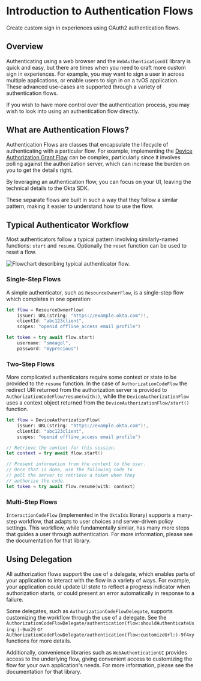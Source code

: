 # Introduction to Authentication Flows

Create custom sign in experiences using OAuth2 authentication flows.

## Overview

Authenticating using a web browser and the `WebAuthenticationUI` library is quick and easy, but there are times when you need to craft more custom sign in experiences. For example, you may want to sign a user in across multiple applications, or enable users to sign in on a tvOS application. These advanced use-cases are supported through a variety of authentication flows.

If you wish to have more control over the authentication process, you may wish to look into using an authentication flow directly.

## What are Authentication Flows?

Authentication Flows are classes that encapsulate the lifecycle of authenticating with a particular flow. For example, implementing the [Device Authorization Grant Flow](https://developer.okta.com/docs/guides/device-authorization-grant/main/) can be complex, particularly since it involves polling against the authorization server, which can increase the burden on you to get the details right.

By leveraging an authentication flow, you can focus on your UI, leaving the technical details to the Okta SDK.

These separate flows are built in such a way that they follow a similar pattern, making it easier to understand how to use the flow.

## Typical Authenticator Workflow

Most authenticators follow a typical pattern involving similarly-named functions: `start` and `resume`. Optionally the `reset` function can be used to reset a flow.

![Flowchart describing typical authenticator flow.](AuthenticatorFlowsWorkflow)

### Single-Step Flows

A simple authenticator, such as ``ResourceOwnerFlow``, is a single-step flow which completes in one operation:

```swift
let flow = ResourceOwnerFlow(
    issuer: URL(string: "https://example.okta.com")!,
    clientId: "abc123client",
    scopes: "openid offline_access email profile")

let token = try await flow.start(
    username: "smeagol",
    password: "myprecious")
```

### Two-Step Flows

More complicated authenticators require some context or state to be provided to the `resume` function. In the case of ``AuthorizationCodeFlow`` the redirect URI returned from the authorization server is provided to ``AuthorizationCodeFlow/resume(with:)``, while the ``DeviceAuthorizationFlow`` uses a context object returned from the ``DeviceAuthorizationFlow/start()`` function.

```swift
let flow = DeviceAuthorizationFlow(
    issuer: URL(string: "https://example.okta.com")!,
    clientId: "abc123client",
    scopes: "openid offline_access email profile")

// Retrieve the context for this session.
let context = try await flow.start()

// Present information from the context to the user.
// Once that is done, use the following code to
// poll the server to retrieve a token when they
// authorize the code.
let token = try await flow.resume(with: context)
```

### Multi-Step Flows

`InteractionCodeFlow` (implemented in the `OktaIdx` library) supports a many-step workflow, that adapts to user choices and server-driven policy settings. This workflow, while fundamentally simliar, has many more steps that guides a user through authentication. For more information, please see the documentation for that library.

## Using Delegation

All authorization flows support the use of a delegate, which enables parts of your application to interact with the flow in a variety of ways. For example, your application could update UI state to reflect a progress indicator when authorization starts, or could present an error automatically in response to a failure.

Some delegates, such as ``AuthorizationCodeFlowDelegate``, supports customizing the workflow through the use of a delegate. See the ``AuthorizationCodeFlowDelegate/authentication(flow:shouldAuthenticateUsing:)-9ux29`` or ``AuthorizationCodeFlowDelegate/authentication(flow:customizeUrl:)-9f4xy`` functions for more details.

Additionally, convenience libraries such as `WebAuthenticationUI` provides access to the underlying flow, giving convenient access to customizing the flow for your own application's needs. For more information, please see the documentation for that library.
